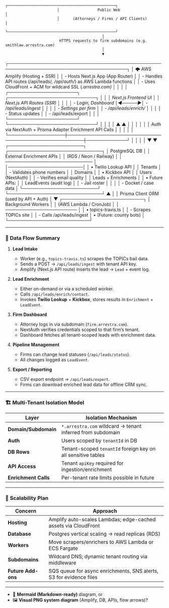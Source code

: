                            ┌────────────────────────────────────────────────┐
                           │                 Public Web                     │
                           │      (Attorneys / Firms / API Clients)         │
                           └────────────────────────────────────────────────┘
                                               │
                            HTTPS requests to firm subdomains (e.g. smithlaw.arrestra.com)
                                               │
                                               ▼
┌────────────────────────────────────────────────────────────────────────────────────────┐
│                        🌩️ AWS Amplify (Hosting + SSR)                                  │
│  - Hosts Next.js App (App Router)                                                       │
│  - Handles API routes (/api/leads/*, /api/auth/*) as AWS Lambda functions              │
│  - Uses CloudFront + ACM for wildcard SSL (*.arrestra.com)                             │
│                                                                                        │
│       ┌──────────────────────┐       ┌────────────────────────────┐                    │
│       │ Next.js Frontend UI  │       │ Next.js API Routes (SSR)  │                    │
│       │ - Login, Dashboard   │◄─────►│ - /api/leads/ingest       │                    │
│       │ - Settings per firm  │       │ - /api/leads/enrich/*     │                    │
│       │ - Status updates     │       │ - /api/leads/export       │                    │
│       └──────────────────────┘       └────────────────────────────┘                    │
│                                                                                        │
│                  ▲                                                       ▲             │
│                  │                                                       │             │
│     Auth via NextAuth + Prisma Adapter                           Enrichment API Calls  │
│                  │                                                       │             │
└──────────────────┼───────────────────────────────────────────────────────┼─────────────┘
                   │                                                       │
                   │                                                       │
                   ▼                                                       ▼
     ┌────────────────────────┐                         ┌──────────────────────────────┐
     │     PostgreSQL DB      │                         │   External Enrichment APIs   │
     │ (RDS / Neon / Railway) │                         │ ──────────────────────────── │
     │────────────────────────│                         │ • Twilio Lookup API          │
     │ Tenants                │                         │   - Validates phone numbers  │
     │ Domains                │                         │ • Kickbox API               │
     │ Users (NextAuth)       │                         │   - Verifies email quality   │
     │ Leads + Enrichments    │                         │ • Future APIs:              │
     │ LeadEvents (audit log) │                         │   - Jail roster             │
     │                        │                         │   - Docket / case data      │
     └────────────────────────┘                         └──────────────────────────────┘
                   ▲
                   │
                   │
           Prisma Client ORM
          (used by API + Auth)
                   │
                   ▼
       ┌──────────────────────────┐
       │   Background Workers     │
       │  (AWS Lambda / CronJob)  │
       │ ───────────────────────  │
       │ • topics-travis.ts       │
       │   - Scrapes TOPICs site  │
       │   - Calls /api/leads/ingest
       │ • (Future: county bots)  │
       └──────────────────────────┘

---

### 🔑 **Data Flow Summary**

1. **Lead Intake**
   - Worker (e.g., `topics-travis.ts`) scrapes the TOPICs bail data.
   - Sends a POST → `/api/leads/ingest` with tenant API key.
   - Amplify (Next.js API route) inserts the lead → `Lead` + event log.

2. **Lead Enrichment**
   - Either on-demand or via a scheduled worker.
   - Calls `/api/leads/enrich/contact`.
   - Invokes **Twilio Lookup** + **Kickbox**, stores results in `Enrichment` + `LeadEvent`.

3. **Firm Dashboard**
   - Attorney logs in via subdomain (`firm.arrestra.com`).
   - NextAuth verifies credentials scoped to that firm’s tenant.
   - Dashboard fetches all tenant-scoped leads with enrichment data.

4. **Pipeline Management**
   - Firms can change lead statuses (`/api/leads/status`).
   - All changes logged as `LeadEvent`.

5. **Export / Reporting**
   - CSV export endpoint → `/api/leads/export`.
   - Firms can download enriched lead data for offline CRM sync.

---

### 🏗️ **Multi-Tenant Isolation Model**

| Layer | Isolation Mechanism |
|-------|---------------------|
| **Domain/Subdomain** | `*.arrestra.com` wildcard → tenant inferred from subdomain |
| **Auth** | Users scoped by `tenantId` in DB |
| **DB Rows** | Tenant-scoped `tenantId` foreign key on all sensitive tables |
| **API Access** | Tenant `apiKey` required for ingestion/enrichment |
| **Enrichment Calls** | Per-tenant rate limits possible in future |

---

### 🚀 **Scalability Plan**

| Concern | Approach |
|----------|-----------|
| **Hosting** | Amplify auto-scales Lambdas; edge-cached assets via CloudFront |
| **Database** | Postgres vertical scaling → read replicas (RDS) |
| **Workers** | Move scrapers/enrichers to AWS Lambda or ECS Fargate |
| **Subdomains** | Wildcard DNS; dynamic tenant routing via middleware |
| **Future Add-ons** | SQS queue for async enrichments, SNS alerts, S3 for evidence files |

---
- 🧠 **Mermaid (Markdown-ready)** diagram, or  
- 🖼️ **Visual PNG system diagram** (Amplify, DB, APIs, flow arrows)?
